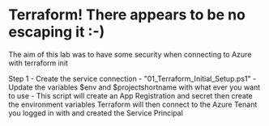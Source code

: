 # Terraform! There appears to be no escaping it :-)
The aim of this lab was to have some security when connecting to Azure with terraform init

Step 1 - Create the service connection - "01_Terraform_Initial_Setup.ps1"
    - Update the variables $env and $projectshortname with what ever you want to use
    - This script will create an App Registration and secret then create the environment variables Terraform will then connect to the Azure Tenant you logged in with and created the Service Principal
